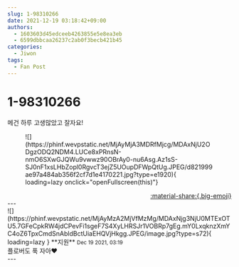 ```yaml
---
slug: 1-98310266
date: 2021-12-19 03:18:42+09:00
authors:
  - 1603603d45edceeb4263855e5e8ea3eb
  - 6599dbbcaa26237c2ab0f3becb421b45
categories:
  - Jiwon
tags:
  - Fan Post
---
```


# 1-98310266

<div class="post-container" markdown="1">
<div class="content-container md-sidebar__scrollwrap" markdown="1">

메건 하루 고생많았고 잘자요!
<figure markdown="1">
![](https://phinf.wevpstatic.net/MjAyMjA3MDRfMjcg/MDAxNjU2ODgzODQ2NDM4.LUCe8xPRnsN-nmO6SXwGJQWu9vwwz90OBrAy0-nu6Asg.Az1sS-SJ0nF1xsLHbZopl0RgvcT3ejZ5UOupDFWpQtUg.JPEG/d821999ae97a484ab356f2cf7d1e4170221.jpg?type=e1920){ loading=lazy onclick="openFullscreen(this)"}
</figure>


</div>
</div>

<div style="text-align: right;" markdown="1">
<a href="https://weverse.io/fromis9/fanpost/1-98310266" style="text-align: right;">:material-share:{.big-emoji}</a>
</div>
---

<div class="comments-container md-sidebar__scrollwrap" markdown="1">
<div class="comment" markdown="1">
<div class='id-container' markdown="1">
![](https://phinf.wevpstatic.net/MjAyMzA2MjVfMzMg/MDAxNjg3NjU0MTExOTU5.7GFeCpkRW4jdCPevFi1sgeF7S4XyLHRSJr1VOBRp7gEg.mY0LxqknzXmYC4oZ6TpxCmdSnAbldBctUiaEHQVjHkgg.JPEG/image.jpg?type=s72){ loading=lazy }
**<span class="artist">지원</span>** <small>Dec 19 2021, 03:19</small><br>
</div>
<div class='comment-body' markdown="1">
플로버도 푹 자아♥️
</div>
</div>
</div>
---

